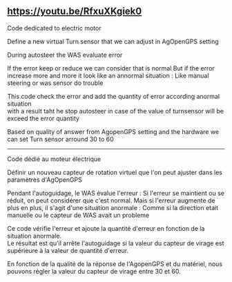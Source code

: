 https://youtu.be/RfxuXKgiek0
--------------------------

Code dedicated to electric motor

Define a new  virtual Turn sensor  that we can adjust in AgOpenGPS setting 

  During autosteer   the WAS evaluate error 

   If the error  keep or  reduce   we can consider that is normal 
But  if the error  increase more and more   it look like an annormal situation :
 Like   manual steering  or was sensor  do trouble

 This code   check the error  and   add the quantity of error according anormal situation  
    with  a result  taht  he stop autosteer in case of  the value of turnsensor will be exceed the  error quantity


Based  on   quality  of  answer   from AgopenGPS setting  and  the hardware  we can set  Turn sensor arround  30 to 60  

------------------------------------------------------
Code dédié au moteur électrique

Définir un nouveau capteur de rotation  virtuel que l'on peut ajuster dans les paramètres d'AgOpenGPS 

  Pendant l'autoguidage, le WAS évalue l'erreur :
Si l'erreur se maintient ou se réduit, on peut considérer que c'est normal. 
Mais si l'erreur augmente de plus en plus, il s'agit d'une situation anormale :
 Comme si la direction etait manuelle ou le capteur de WAS avait  un probleme

 Ce code vérifie l'erreur et ajoute la quantité d'erreur en fonction de la situation anormale.  
    Le résultat est qu'il arrête l'autoguidage si la valeur du capteur de virage est supérieure à la valeur de quantité d'erreur.


En fonction de la qualité de la réponse de l'AgopenGPS et du matériel, nous pouvons régler la valeur du capteur de virage entre 30 et 60. 

